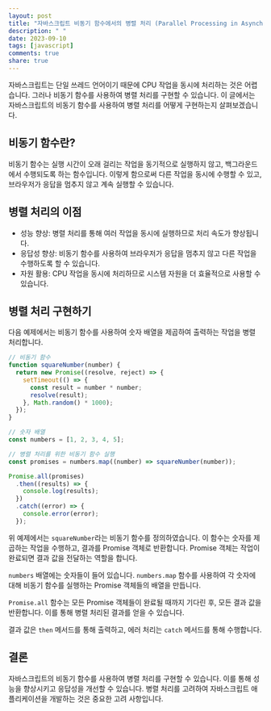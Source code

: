 ```yaml
---
layout: post
title: "자바스크립트 비동기 함수에서의 병렬 처리 (Parallel Processing in Asynchronous Functions)"
description: " "
date: 2023-09-10
tags: [javascript]
comments: true
share: true
---
```


자바스크립트는 단일 쓰레드 언어이기 때문에 CPU 작업을 동시에 처리하는 것은 어렵습니다. 그러나 비동기 함수를 사용하여 병렬 처리를 구현할 수 있습니다. 이 글에서는 자바스크립트의 비동기 함수를 사용하여 병렬 처리를 어떻게 구현하는지 살펴보겠습니다.

## 비동기 함수란?

비동기 함수는 실행 시간이 오래 걸리는 작업을 동기적으로 실행하지 않고, 백그라운드에서 수행되도록 하는 함수입니다. 이렇게 함으로써 다른 작업을 동시에 수행할 수 있고, 브라우저가 응답을 멈추지 않고 계속 실행할 수 있습니다.

## 병렬 처리의 이점

- 성능 향상: 병렬 처리를 통해 여러 작업을 동시에 실행하므로 처리 속도가 향상됩니다.
- 응답성 향상: 비동기 함수를 사용하여 브라우저가 응답을 멈추지 않고 다른 작업을 수행하도록 할 수 있습니다.
- 자원 활용: CPU 작업을 동시에 처리하므로 시스템 자원을 더 효율적으로 사용할 수 있습니다.

## 병렬 처리 구현하기

다음 예제에서는 비동기 함수를 사용하여 숫자 배열을 제곱하여 출력하는 작업을 병렬 처리합니다.

```javascript
// 비동기 함수
function squareNumber(number) {
  return new Promise((resolve, reject) => {
    setTimeout(() => {
      const result = number * number;
      resolve(result);
    }, Math.random() * 1000);
  });
}

// 숫자 배열
const numbers = [1, 2, 3, 4, 5];

// 병렬 처리를 위한 비동기 함수 실행
const promises = numbers.map((number) => squareNumber(number));

Promise.all(promises)
  .then((results) => {
    console.log(results);
  })
  .catch((error) => {
    console.error(error);
  });
```

위 예제에서는 `squareNumber`라는 비동기 함수를 정의하였습니다. 이 함수는 숫자를 제곱하는 작업을 수행하고, 결과를 Promise 객체로 반환합니다. Promise 객체는 작업이 완료되면 결과 값을 전달하는 역할을 합니다.

`numbers` 배열에는 숫자들이 들어 있습니다. `numbers.map` 함수를 사용하여 각 숫자에 대해 비동기 함수를 실행하는 Promise 객체들의 배열을 만듭니다.

`Promise.all` 함수는 모든 Promise 객체들이 완료될 때까지 기다린 후, 모든 결과 값을 반환합니다. 이를 통해 병렬 처리된 결과를 얻을 수 있습니다.

결과 값은 `then` 메서드를 통해 출력하고, 에러 처리는 `catch` 메서드를 통해 수행합니다.

## 결론

자바스크립트의 비동기 함수를 사용하여 병렬 처리를 구현할 수 있습니다. 이를 통해 성능을 향상시키고 응답성을 개선할 수 있습니다. 병렬 처리를 고려하여 자바스크립트 애플리케이션을 개발하는 것은 중요한 고려 사항입니다.